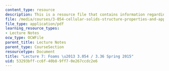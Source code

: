 ```yaml
---
content_type: resource
description: This is a resource file that contains information regarding lecture 7.
file: /media/courses/3-054-cellular-solids-structure-properties-and-applications-spring-2015/53293bffcc6f40b89ff70e267ccdc2e6_MIT3_054S15_L7_foams.pdf
file_type: application/pdf
learning_resource_types:
- Lecture Notes
ocw_type: OCWFile
parent_title: Lecture Notes
parent_type: CourseSection
resourcetype: Document
title: "Lecture 7: Foams \u2013 3.054 / 3.36 Spring 2015"
uid: 53293bff-cc6f-40b8-9ff7-0e267ccdc2e6
---
```


